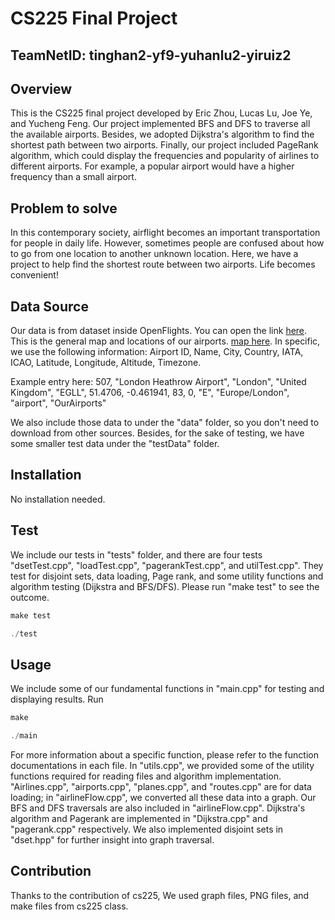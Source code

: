 # CS225 Final Project
## TeamNetID: tinghan2-yf9-yuhanlu2-yiruiz2

## Overview
This is the CS225 final project developed by Eric Zhou, Lucas Lu, Joe Ye, and Yucheng Feng. Our project implemented BFS and DFS to traverse all the available airports. Besides, we adopted Dijkstra's algorithm to find the shortest path between two airports. Finally, our project included PageRank algorithm, which could display the frequencies and popularity of airlines to different airports. For example, a popular airport would have a higher frequency than a small airport. 

## Problem to solve
In this contemporary society, airflight becomes an important transportation for people in daily life. However, sometimes people are confused about how to go from one location to another unknown location. Here, we have a project to help find the shortest route between two airports. Life becomes convenient!

## Data Source
Our data is from dataset inside OpenFlights. You can open the link [here](https://openflights.org/data.html). This is the general map and locations of our airports. [map here](https://openflights.org/demo/openflights-apdb-2048.png). In specific, we use the following information: Airport ID, Name, City, Country, IATA, ICAO, Latitude, Longitude, Altitude, Timezone.

Example entry here: 507, "London Heathrow Airport", "London", "United Kingdom", "EGLL", 51.4706, -0.461941, 83, 0, "E", "Europe/London", "airport", "OurAirports"

We also include those data to under the "data" folder, so you don't need to download from other sources. Besides, for the sake of testing, we have some smaller test data under the "testData" folder.

## Installation
No installation needed.

## Test
We include our tests in "tests" folder, and there are four tests "dsetTest.cpp", "loadTest.cpp", "pagerankTest.cpp", and utilTest.cpp". They test for disjoint sets, data loading, Page rank, and some utility functions and algorithm testing (Dijkstra and BFS/DFS).
Please run "make test" to see the outcome.
```cpp
make test
```
```cpp
./test
```

## Usage
We include some of our fundamental functions in "main.cpp" for testing and
displaying results. 
Run
```cpp
make
```
```cpp
./main
```
For more information about a specific function, please refer to the function documentations in each file. In "utils.cpp", we provided some of the utility functions required for reading files and algorithm implementation. "Airlines.cpp", "airports.cpp", "planes.cpp", and "routes.cpp" are for data loading; in "airlineFlow.cpp", we converted all these data into a graph. Our BFS and DFS traversals are also included in "airlineFlow.cpp". Dijkstra's algorithm and Pagerank are implemented in "Dijkstra.cpp" and "pagerank.cpp" respectively. We also implemented disjoint sets in "dset.hpp" for further insight into graph traversal.

## Contribution
Thanks to the contribution of cs225, We used graph files, PNG files, and make files from cs225 class. 
